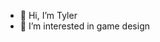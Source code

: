 - 👋 Hi, I’m Tyler
- 👀 I’m interested in game design

<!---
trrt-good/trrt-good is a ✨ special ✨ repository because its `README.md` (this file) appears on your GitHub profile.
You can click the Preview link to take a look at your changes.
--->
